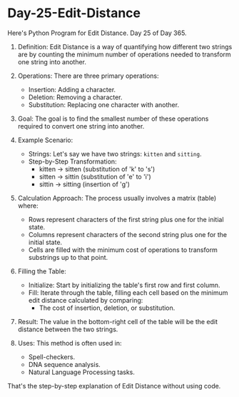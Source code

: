 # Day-25-Edit-Distance
Here's Python Program for Edit Distance. Day 25 of Day 365.
1. Definition: Edit Distance is a way of quantifying how different two strings are by counting the minimum number of operations needed to transform one string into another.

2. Operations: There are three primary operations:
   - Insertion: Adding a character.
   - Deletion: Removing a character.
   - Substitution: Replacing one character with another.

3. Goal: The goal is to find the smallest number of these operations required to convert one string into another.

4. Example Scenario:
   - Strings: Let's say we have two strings: `kitten` and `sitting`.
   - Step-by-Step Transformation:
     - kitten → sitten (substitution of 'k' to 's')
     - sitten → sittin (substitution of 'e' to 'i')
     - sittin → sitting (insertion of 'g')

5. Calculation Approach: The process usually involves a matrix (table) where:
   - Rows represent characters of the first string plus one for the initial state.
   - Columns represent characters of the second string plus one for the initial state.
   - Cells are filled with the minimum cost of operations to transform substrings up to that point.

6. Filling the Table:
   - Initialize: Start by initializing the table's first row and first column.
   - Fill: Iterate through the table, filling each cell based on the minimum edit distance calculated by comparing:
     - The cost of insertion, deletion, or substitution.

7. Result: The value in the bottom-right cell of the table will be the edit distance between the two strings.

8. Uses: This method is often used in:
   - Spell-checkers.
   - DNA sequence analysis.
   - Natural Language Processing tasks.

That's the step-by-step explanation of Edit Distance without using code.
